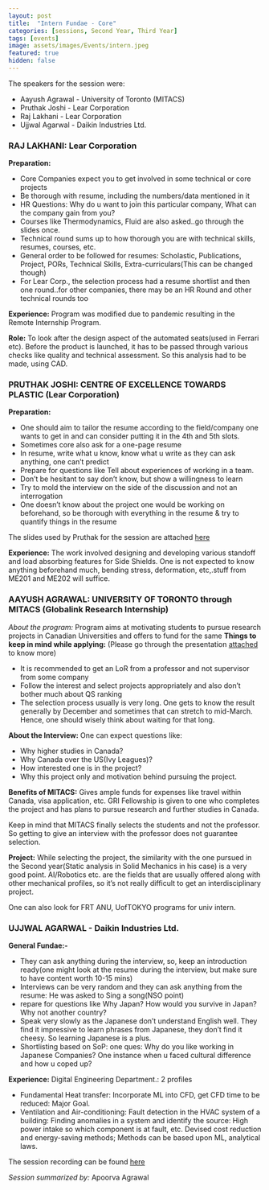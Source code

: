 ```yaml
---
layout: post
title:  "Intern Fundae - Core"
categories: [sessions, Second Year, Third Year]
tags: [events]
image: assets/images/Events/intern.jpeg
featured: true
hidden: false
---
```


The speakers for the session were:
* Aayush Agrawal - University of Toronto (MITACS)
* Pruthak Joshi - Lear Corporation
* Raj Lakhani - Lear Corporation
* Ujjwal Agarwal -  Daikin Industries Ltd.

### RAJ LAKHANI: Lear Corporation
**Preparation:**
* Core Companies expect you to get involved in some technical or core projects
* Be thorough with resume, including the numbers/data mentioned in it
* HR Questions: Why do u want to join this particular company, What can the company gain from you?
* Courses like Thermodynamics, Fluid are also asked..go through the slides once.
* Technical round sums up to how thorough you are with technical skills, resumes, courses, etc.
* General order to be followed for resumes: Scholastic, Publications, Project, PORs, Technical Skills, Extra-curriculars(This can be changed though)
* For Lear Corp., the selection process had a resume shortlist and then one round..for other companies, there may be an HR Round and other technical rounds too

**Experience:**
Program was modified due to pandemic resulting in the Remote Internship Program. 

**Role:** To look after the design aspect of the automated seats(used in Ferrari etc). Before the product is launched, it has to be passed through various checks like quality and technical assessment. So this analysis had to be made, using CAD.
 
### PRUTHAK JOSHI: CENTRE OF EXCELLENCE TOWARDS PLASTIC (Lear Corporation)
**Preparation:**  
* One should aim to tailor the resume according to the field/company one wants to get in and can consider putting it in the 4th and 5th slots.
* Sometimes core also ask for a one-page resume
* In resume, write what u know, know what u write as  they can ask anything, one can’t predict
* Prepare for questions like Tell about experiences of working in a team.
* Don’t be hesitant to say don’t know, but show a willingness to learn
* Try to mold the interview on the side of the discussion and not an interrogation
* One doesn’t know about the project one would be working on beforehand, so be thorough with everything in the resume & try to quantify things in the resume

The slides used by Pruthak for the session are attached [here](https://drive.google.com/file/d/1P2e43BzQBIsAJ_pARfCYeXVWUaZfUYQT/view?usp=sharing)

**Experience:**
The work involved designing and developing various standoff and load absorbing features for Side Shields. One is not expected to know anything beforehand much, bending stress, deformation, etc,.stuff from ME201 and ME202 will suffice. 

### AAYUSH AGRAWAL: UNIVERSITY OF TORONTO through MITACS (Globalink Research Internship)
*About the program:* Program aims at motivating students to pursue research projects in Canadian Universities and offers to fund for the same
**Things to keep in mind while applying:** (Please go through the presentation [attached](https://drive.google.com/file/d/1-Flfj36Z0GC8ZskSSNDhLo3EirF2lt_j/view?usp=sharing) to know more)
* It is recommended to get an LoR from a professor and not supervisor from some company
* Follow the interest and select projects appropriately and also don’t bother much about QS ranking
* The selection process usually is very long. One gets to know the result generally by December and sometimes that can stretch to mid-March. Hence, one should wisely think about waiting for that long.

**About the Interview:**
One can expect questions like: 
* Why higher studies in Canada? 
* Why Canada over the US(Ivy Leagues)?
* How interested one is in the project?
* Why this project only and motivation behind pursuing the project.

**Benefits of MITACS:**
Gives ample funds for expenses like travel within Canada, visa application, etc. GRI Fellowship is given to one who completes the project and has plans to pursue research and further studies in Canada.

Keep in mind that MITACS finally selects the students and not the professor. So getting to give an interview with the professor does not guarantee selection.

**Project:**
While selecting the project, the similarity with the one pursued in the Second year(Static analysis in Solid Mechanics in his case) is a very good point. AI/Robotics etc. are the fields that are usually offered along with other mechanical profiles, so it’s not really difficult to get an interdisciplinary project.

One can also look for FRT ANU, UofTOKYO programs for univ intern.
 
### UJJWAL AGARWAL -  Daikin Industries Ltd.
**General Fundae:-**
* They can ask anything during the interview, so, keep an introduction ready(one might look at the resume during the interview, but make sure to have content worth 10-15 mins)
* Interviews can be very random and they can ask anything from the resume: He was asked to Sing a song(NSO point)
* repare for questions like Why Japan?  How would you survive in Japan? Why not another country? 
* Speak very slowly as the Japanese don’t understand English well. They find it impressive to learn phrases from Japanese, they don’t find it cheesy. So learning Japanese is a plus.
* Shortlisting based on SoP: one ques: Why do you like working in Japanese Companies? One instance when u faced cultural difference and how u coped up?

**Experience:**
Digital Engineering Department.: 2 profiles
* Fundamental Heat transfer: Incorporate ML into CFD, get CFD time to be reduced: Major Goal.
* Ventilation and Air-conditioning: Fault detection in the HVAC system of a building: Finding anomalies in a system and identify the source: High power intake so which component is at fault, etc. Devised cost reduction and energy-saving methods; Methods can be based upon ML, analytical laws.

The session recording can be found [here](https://drive.google.com/file/d/1d3WRUjQayXE8SfofsWkFivOSSRzxsvvR/view?usp=sharing)

*Session summarized by:* Apoorva Agrawal
